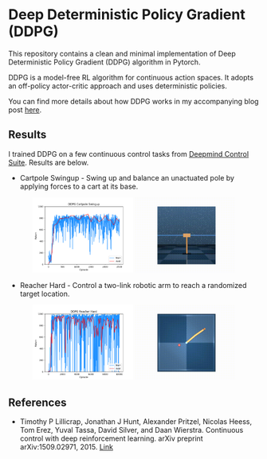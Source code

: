 # Deep Deterministic Policy Gradient (DDPG)
This repository contains a clean and minimal implementation of Deep Deterministic Policy Gradient (DDPG) algorithm in Pytorch.

DDPG is a model-free RL algorithm for continuous action spaces. It adopts an off-policy actor-critic approach and uses deterministic policies.

You can find more details about how DDPG works in my accompanying blog post [here](https://adi3e08.github.io/blog/ddpg/).

## Results
I trained DDPG on a few continuous control tasks from [Deepmind Control Suite](https://github.com/deepmind/dm_control/tree/master/dm_control/suite). Results are below.

* Cartpole Swingup - Swing up and balance an unactuated pole by applying forces to a cart at its base.
<p align="center">
<img src=".media/ddpg_cartpole_swingup.png" width="40%"/>
<img src=".media/ddpg_cartpole_swingup.gif" width="40%"/>
</p>

* Reacher Hard - Control a two-link robotic arm to reach a randomized target location.
<p align="center">
<img src=".media/ddpg_reacher_hard.png" width="40%"/>
<img src=".media/ddpg_reacher_hard.gif" width="40%"/>
</p>

## References
* Timothy P Lillicrap, Jonathan J Hunt, Alexander Pritzel, Nicolas Heess, Tom Erez, Yuval Tassa, David Silver, and Daan Wierstra. Continuous control with deep reinforcement learning. arXiv preprint arXiv:1509.02971, 2015. [Link](https://arxiv.org/abs/1509.02971)
